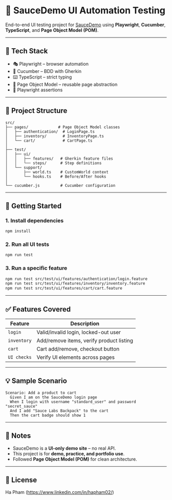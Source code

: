 # 🧪 SauceDemo UI Automation Testing

End-to-end UI testing project for [SauceDemo](https://www.saucedemo.com) using **Playwright**, **Cucumber**, **TypeScript**, and **Page Object Model (POM)**.  

---

## 🧰 Tech Stack

- 🎭 Playwright – browser automation
- 🥒 Cucumber – BDD with Gherkin
- ⌨️ TypeScript – strict typing
- 📐 Page Object Model – reusable page abstraction
- 🧪 Playwright assertions

---

## 📁 Project Structure

```
src/
├── pages/             # Page Object Model classes
│   ├── authentication/  # LoginPage.ts
│   ├── inventory/       # InventoryPage.ts
│   └── cart/            # CartPage.ts
│
├── test/
│   ├── ui/
│   │   ├── features/   # Gherkin feature files
│   │   └── steps/      # Step definitions
│   └── support/
│       ├── world.ts    # CustomWorld context
│       └── hooks.ts    # Before/After hooks
│
└── cucumber.js         # Cucumber configuration
```

---

## 🚀 Getting Started

### 1. Install dependencies

```bash
npm install
```

### 2. Run all UI tests

```bash
npm run test
```

### 3. Run a specific feature

```bash
npm run test src/test/ui/features/authentication/login.feature
npm run test src/test/ui/features/inventory/inventory.feature
npm run test src/test/ui/features/cart/cart.feature
```

---

## ✅ Features Covered

| Feature      | Description                                  |
|--------------|----------------------------------------------|
| `login`      | Valid/invalid login, locked-out user         |
| `inventory`  | Add/remove items, verify product listing     |
| `cart`       | Cart add/remove, checkout button             |
| `UI checks`  | Verify UI elements across pages              |

---

## 💡 Sample Scenario

```gherkin
Scenario: Add a product to cart
  Given I am on the SauceDemo login page
  When I login with username "standard_user" and password "secret_sauce"
  And I add "Sauce Labs Backpack" to the cart
  Then the cart badge should show 1
```

---

## 📌 Notes

- SauceDemo is a **UI-only demo site** – no real API.
- This project is for **demo, practice, and portfolio use**.
- Followed **Page Object Model (POM)** for clean architecture.

---

## 📄 License

Ha Pham (https://www.linkedin.com/in/hapham02/)
